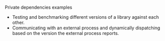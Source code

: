 Private dependencies examples

* Testing and benchmarking different versions of a library against each other.
* Communicating with an external process and dynamically dispatching based on the
  version the external process reports.
